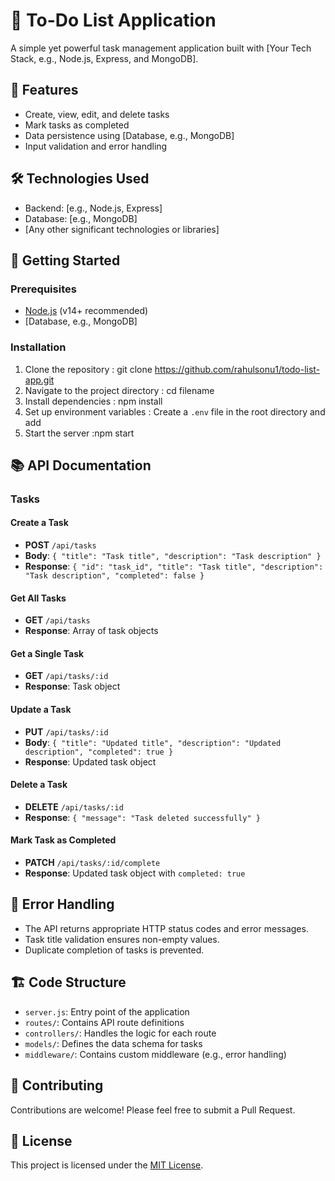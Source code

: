 # 📝 To-Do List Application

A simple yet powerful task management application built with [Your Tech Stack, e.g., Node.js, Express, and MongoDB].

## 🌟 Features

- Create, view, edit, and delete tasks
- Mark tasks as completed
- Data persistence using [Database, e.g., MongoDB]
- Input validation and error handling

## 🛠️ Technologies Used

- Backend: [e.g., Node.js, Express]
- Database: [e.g., MongoDB]
- [Any other significant technologies or libraries]

## 🚀 Getting Started

### Prerequisites

- [Node.js](https://nodejs.org/) (v14+ recommended)
- [Database, e.g., MongoDB]

### Installation

1. Clone the repository : git clone https://github.com/rahulsonu1/todo-list-app.git
2. Navigate to the project directory : cd filename
3. Install dependencies : npm install
4. Set up environment variables : Create a `.env` file in the root directory and add
5. Start the server :npm start


## 📚 API Documentation

### Tasks

#### Create a Task
- **POST** `/api/tasks`
- **Body**: `{ "title": "Task title", "description": "Task description" }`
- **Response**: `{ "id": "task_id", "title": "Task title", "description": "Task description", "completed": false }`

#### Get All Tasks
- **GET** `/api/tasks`
- **Response**: Array of task objects

#### Get a Single Task
- **GET** `/api/tasks/:id`
- **Response**: Task object

#### Update a Task
- **PUT** `/api/tasks/:id`
- **Body**: `{ "title": "Updated title", "description": "Updated description", "completed": true }`
- **Response**: Updated task object

#### Delete a Task
- **DELETE** `/api/tasks/:id`
- **Response**: `{ "message": "Task deleted successfully" }`

#### Mark Task as Completed
- **PATCH** `/api/tasks/:id/complete`
- **Response**: Updated task object with `completed: true`

## 🧪 Error Handling

- The API returns appropriate HTTP status codes and error messages.
- Task title validation ensures non-empty values.
- Duplicate completion of tasks is prevented.

## 🏗️ Code Structure

- `server.js`: Entry point of the application
- `routes/`: Contains API route definitions
- `controllers/`: Handles the logic for each route
- `models/`: Defines the data schema for tasks
- `middleware/`: Contains custom middleware (e.g., error handling)

## 🤝 Contributing

Contributions are welcome! Please feel free to submit a Pull Request.

## 📄 License

This project is licensed under the [MIT License](LICENSE).
  
